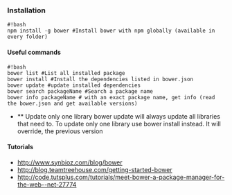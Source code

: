 ### Installation 

```
#!bash
npm install -g bower #Install bower with npm globally (available in every folder)
```

#### Useful commands
```
#!bash
bower list #List all installed package 
bower install #Install the dependencies listed in bower.json
bower update #update installed dependencies
bower search packageName #Search a package name 
bower info packageName # with an exact package name, get info (read the bower.json and get available versions)
```

* ** Update only one library 
bower update will always update all libraries that need to. 
To update only one library use bower install instead. 
It will override, the previous version 
#### Tutorials 

* http://www.synbioz.com/blog/bower   
* http://blog.teamtreehouse.com/getting-started-bower
* http://code.tutsplus.com/tutorials/meet-bower-a-package-manager-for-the-web--net-27774